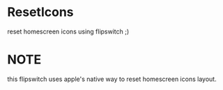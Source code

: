 ResetIcons
==========

reset homescreen icons using flipswitch ;)

NOTE
====

this flipswitch uses apple's native way to reset homescreen icons layout.
